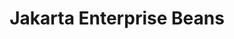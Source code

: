 ---
title: "Jakarta Enterprise Beans"
summary: "Jakarta Enterprise Beans defines an architecture for the development and deployment of component-based business applications."
#<!--.................0123456789.123456789.123456789.123456789.123456789.123456789-->
summary_sixty_char: "Architecture/API for component-based business applications"
project_id: "ee4j.ejb"
---